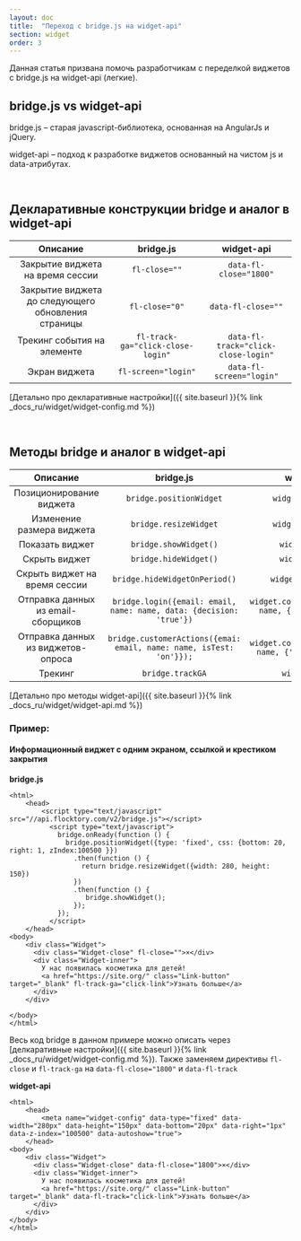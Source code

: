 ```yaml
---
layout: doc
title:  "Переход с bridge.js на widget-api"
section: widget
order: 3
---
```


Данная статья призвана помочь разработчикам с переделкой виджетов c bridge.js на widget-api (легкие).


## bridge.js vs widget-api

bridge.js – старая javascript-библиотека, основанная на AngularJs и jQuery.

widget-api – подход к разработке виджетов основанный на чистом js и data-атрибутах.

<br>

## Декларативные конструкции bridge и аналог в widget-api

Описание | bridge.js | widget-api |
|:------:|:------------:|:------------------:|
Закрытие виджета на время сессии | ``` fl-close="" ``` | ``` data-fl-close="1800" ```
Закрытие виджета до следующего обновления страницы | ``` fl-close="0" ``` | ``` data-fl-close="" ```
Трекинг события на элементе | ``` fl-track-ga="click-close-login" ``` | ``` data-fl-track="click-close-login" ```
Экран виджета | ``` fl-screen="login" ``` | ``` data-fl-screen="login" ```


[Детально про декларативные настройки]({{ site.baseurl }}{% link _docs_ru/widget/widget-config.md %})

<br>

## Методы bridge и аналог в widget-api

Описание | bridge.js | widget-api |
|:------:|:------------:|:------------------:|
Позиционирование виджета | ``` bridge.positionWidget ``` | ``` widget.configure ```
Изменение размера виджета | ``` bridge.resizeWidget ``` | ```widget.configure```
Показать виджет | ```bridge.showWidget()``` |```widget.show()```
Скрыть виджет | ```bridge.hideWidget()``` | ```widget.hide()```
Скрыть виджет на время сессии | ```bridge.hideWidgetOnPeriod()``` | ``` widget.hide(1800) ```
Отправка данных из email-сборщиков | ```bridge.login({email: email, name: name, data: {decision: 'true'})``` | ```widget.collectEmail(email, name, {'subscription': 'true'})```
Отправка данных из виджетов-опроса | ```bridge.customerActions({emai: email, name: name, isTest: 'on'}});``` | ```widget.collectEmail(email, name, {'test': 'true'})```
Трекинг | ```bridge.trackGA``` | ```widget.track```


[Детально про методы widget-api]({{ site.baseurl }}{% link _docs_ru/widget/widget-api.md %})

### Пример:

#### Информационный виджет с одним экраном, ссылкой и крестиком закрытия

**bridge.js**
```
<html>
    <head>
        <script type="text/javascript" src="//api.flocktory.com/v2/bridge.js"></script>
          <script type="text/javascript">
            bridge.onReady(function () {
              bridge.positionWidget({type: 'fixed', css: {bottom: 20, right: 1, zIndex:100500 }})
                .then(function () {
                  return bridge.resizeWidget({width: 280, height: 150})
                })
                .then(function () {
                   bridge.showWidget();
                });
            });
          </script>
    </head>
<body>
    <div class="Widget">
      <div class="Widget-close" fl-close="">×</div>
      <div class="Widget-inner">
        У нас появилась косметика для детей!
        <a href="https://site.org/" class="Link-button" target="_blank" fl-track-ga="click-link">Узнать больше</a>
      </div>
    </div>

</body>
</html>
```

Весь код bridge в данном примере можно описать через [делкаративные настройки]({{ site.baseurl }}{% link _docs_ru/widget/widget-config.md %}).
Также заменяем директивы ```fl-close``` и ```fl-track-ga``` на ```data-fl-close="1800"``` и ```data-fl-track```

**widget-api**

```
<html>
    <head>
        <meta name="widget-config" data-type="fixed" data-width="280px" data-height="150px" data-bottom="20px" data-right="1px" data-z-index="100500" data-autoshow="true">
    </head>
<body>
    <div class="Widget">
      <div class="Widget-close" data-fl-close="1800">×</div>
      <div class="Widget-inner">
        У нас появилась косметика для детей!
        <a href="https://site.org/" class="Link-button" target="_blank" data-fl-track="click-link">Узнать больше</a>
      </div>
    </div>
</body>
</html>
```
